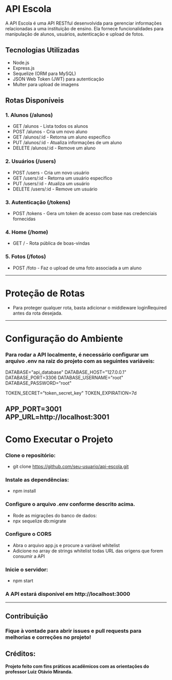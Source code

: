 # API Escola

A API Escola é uma API RESTful desenvolvida para gerenciar informações relacionadas a uma instituição de ensino. Ela fornece funcionalidades para manipulação de alunos, usuários, autenticação e upload de fotos.

## Tecnologias Utilizadas

- Node.js
- Express.js
- Sequelize (ORM para MySQL)
- JSON Web Token (JWT) para autenticação
- Multer para upload de imagens

## Rotas Disponíveis

### 1. Alunos (/alunos)
- GET /alunos - Lista todos os alunos
- POST /alunos - Cria um novo aluno
- GET /alunos/:id - Retorna um aluno específico
- PUT /alunos/:id - Atualiza informações de um aluno
- DELETE /alunos/:id - Remove um aluno

### 2. Usuários (/users)
- POST /users - Cria um novo usuário
- GET /users/:id - Retorna um usuário específico
- PUT /users/:id - Atualiza um usuário
- DELETE /users/:id - Remove um usuário

### 3. Autenticação (/tokens)
- POST /tokens - Gera um token de acesso com base nas credenciais fornecidas

### 4. Home (/home)
- GET / - Rota pública de boas-vindas

### 5. Fotos (/fotos)
- POST /foto - Faz o upload de uma foto associada a um aluno

---
# Proteção de Rotas
- Para proteger qualquer rota, basta adicionar o middleware loginRequired antes da rota desejada.
---
# Configuração do Ambiente

### Para rodar a API localmente, é necessário configurar um arquivo .env na raiz do projeto com as seguintes variáveis:
DATABASE="api_database"
DATABASE_HOST="127.0.0.1"
DATABASE_PORT=3306
DATABASE_USERNAME="root"
DATABASE_PASSWORD="root"

TOKEN_SECRET="token_secret_key"
TOKEN_EXPIRATION=7d

APP_PORT=3001
APP_URL=http://localhost:3001
---

# Como Executar o Projeto

### Clone o repositório: 
- git clone https://github.com/seu-usuario/api-escola.git

### Instale as dependências:
- npm install

### Configure o arquivo .env conforme descrito acima.
- Rode as migrações do banco de dados:
- npx sequelize db:migrate

### Configure o CORS
- Abra o arquivo app.js e procure a variável whitelist
- Adicione no array de strings whitelist todas URL das origens que forem consumir a API

### Inicie o servidor:
- npm start

### A API estará disponível em http://localhost:3000
---

## Contribuição
### Fique à vontade para abrir issues e pull requests para melhorias e correções no projeto!
## Créditos:
**Projeto feito com fins práticos acadêmicos com as orientações do professor Luiz Otávio Miranda.**
